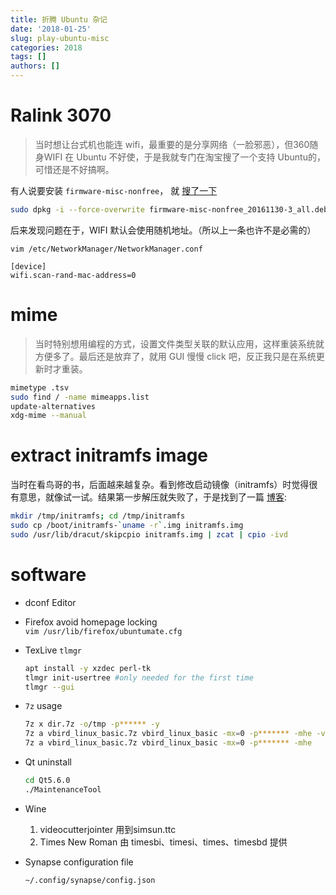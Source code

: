 ```yaml
---
title: 折腾 Ubuntu 杂记
date: '2018-01-25'
slug: play-ubuntu-misc
categories: 2018
tags: []
authors: []
---
```




# Ralink 3070

> 当时想让台式机也能连 wifi，最重要的是分享网络（一脸邪恶），但360随身WIFI 在 Ubuntu 不好使，于是我就专门在淘宝搜了一个支持 Ubuntu的，可惜还是不好搞啊。

有人说要安装 `firmware-misc-nonfree`， 就 [搜了一下](https://packages.debian.org/search?searchon=names&keywords=+firmware-misc-nonfree)

```bash
sudo dpkg -i --force-overwrite firmware-misc-nonfree_20161130-3_all.deb 
```

后来发现问题在于，WIFI 默认会使用随机地址。（所以上一条也许不是必需的）

`vim /etc/NetworkManager/NetworkManager.conf`
```
[device]
wifi.scan-rand-mac-address=0
```



# mime

> 当时特别想用编程的方式，设置文件类型关联的默认应用，这样重装系统就方便多了。最后还是放弃了，就用 GUI 慢慢 click 吧，反正我只是在系统更新时才重装。

```bash
mimetype .tsv
sudo find / -name mimeapps.list
update-alternatives
xdg-mime --manual
```



# extract initramfs image

当时在看鸟哥的书，后面越来越复杂。看到修改启动镜像（initramfs）时觉得很有意思，就像试一试。结果第一步解压就失败了，于是找到了一篇 [博客](http://thegeekdiary.com/centos-rhel-7-how-to-extract-initramfs-image-and-editview-it/):

```bash
mkdir /tmp/initramfs; cd /tmp/initramfs
sudo cp /boot/initramfs-`uname -r`.img initramfs.img
sudo /usr/lib/dracut/skipcpio initramfs.img | zcat | cpio -ivd
```



# software

- dconf Editor

- Firefox avoid homepage locking  
  `vim /usr/lib/firefox/ubuntumate.cfg`

- TexLive `tlmgr`

   ```bash
   apt install -y xzdec perl-tk
   tlmgr init-usertree #only needed for the first time
   tlmgr --gui
   ```
- `7z` usage

   ```bash
   7z x dir.7z -o/tmp -p****** -y
   7z a vbird_linux_basic.7z vbird_linux_basic -mx=0 -p******* -mhe -v1g
   7z a vbird_linux_basic.7z vbird_linux_basic -mx=0 -p******* -mhe
   ```

- Qt uninstall

  ```bash    
  cd Qt5.6.0
  ./MaintenanceTool
  ```

- Wine  

  1. videocutterjointer 用到simsun.ttc
  1. Times New Roman 由 timesbi、timesi、times、timesbd 提供

- Synapse configuration file 

  `~/.config/synapse/config.json`
